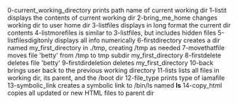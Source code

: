 0-current_working_directory prints path name of current working dir
1-listit displays the contents of current working dir
2-bring_me_home changes working dir to user home dir
3-listfiles displays in long format the current dir contents
4-listmorefiles is similar to 3-listfiles, but includes hidden files
5-listfilesdigitonly displays all info numerically
6-firstdirectory creates a dir named my_first_directory in ./tmp, creating /tmp as needed
7-movethatfile moves file 'betty' from /tmp to tmp subdir my_first_directory
8-firstdelete deletes file 'betty'
9-firstdirdeletion deletes my_first_directory
10-back brings user back to the previous working directory
11-lists lists all files in working dir, its parent, and the /boot dir
12-file_type prints type of iamafile
13-symbolic_link creates a symbolic link to /bin/ls named __ls__
14-copy_html copies all updated or new HTML files to parent dir